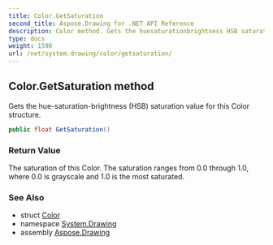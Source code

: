 ```yaml
---
title: Color.GetSaturation
second_title: Aspose.Drawing for .NET API Reference
description: Color method. Gets the huesaturationbrightness HSB saturation value for this Color structure
type: docs
weight: 1590
url: /net/system.drawing/color/getsaturation/
---
```

## Color.GetSaturation method

Gets the hue-saturation-brightness (HSB) saturation value for this Color structure.

```csharp
public float GetSaturation()
```

### Return Value

The saturation of this Color. The saturation ranges from 0.0 through 1.0, where 0.0 is grayscale and 1.0 is the most saturated.

### See Also

* struct [Color](../)
* namespace [System.Drawing](../../color/)
* assembly [Aspose.Drawing](../../../)


